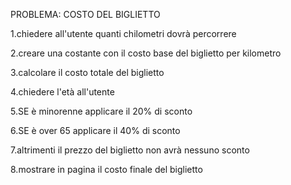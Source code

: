 PROBLEMA: COSTO DEL BIGLIETTO

1.chiedere all'utente quanti chilometri dovrà percorrere

2.creare una costante con il costo base del biglietto per kilometro

3.calcolare il costo totale del biglietto

4.chiedere l'età all'utente 

5.SE è minorenne applicare il 20% di sconto

6.SE è over 65 applicare il 40% di sconto

7.altrimenti il prezzo del biglietto non avrà nessuno sconto

8.mostrare in pagina il costo finale del biglietto